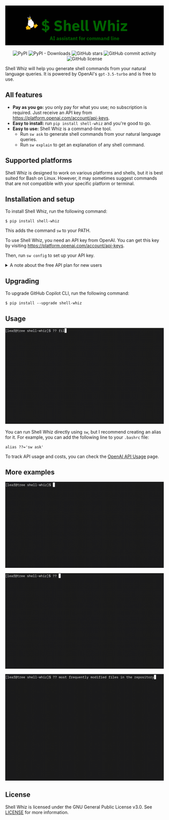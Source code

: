 <p align="center">
  <img src="https://github.com/beimzhan/shell-whiz/raw/main/images/shell-whiz.png" />
</p>

<p align="center">
  <img src="https://img.shields.io/pypi/v/shell-whiz" alt="PyPI" />
  <img src="https://img.shields.io/pypi/dm/shell-whiz" alt="PyPI - Downloads" />
  <img
    src="https://img.shields.io/github/stars/beimzhan/shell-whiz"
    alt="GitHub stars"
  />
  <img
    src="https://img.shields.io/github/commit-activity/m/beimzhan/shell-whiz"
    alt="GitHub commit activity"
  />
  <img
    src="https://img.shields.io/github/license/beimzhan/shell-whiz"
    alt="GitHub license"
  />
</p>

Shell Whiz will help you generate shell commands from your natural language queries. It is powered by OpenAI's `gpt-3.5-turbo` and is free to use.

## All features
- **Pay as you go:** you only pay for what you use; no subscription is required. Just receive an API key from https://platform.openai.com/account/api-keys.
- **Easy to install:** run `pip install shell-whiz` and you're good to go.
- **Easy to use:** Shell Whiz is a command-line tool.
    - Run `sw ask` to generate shell commands from your natural language queries.
    - Run `sw explain` to get an explanation of any shell command.

## Supported platforms
Shell Whiz is designed to work on various platforms and shells, but it is best suited for Bash on Linux. However, it may sometimes suggest commands that are not compatible with your specific platform or terminal.

## Installation and setup
To install Shell Whiz, run the following command:
```
$ pip install shell-whiz
```

This adds the command `sw` to your PATH.

To use Shell Whiz, you need an API key from OpenAI. You can get this key by visiting https://platform.openai.com/account/api-keys.

Then, run `sw config` to set up your API key.

<details closed><summary>A note about the free API plan for new users</summary>
New users receive $5 for free to try and test the API during the first 3 months. However, it is recommended to upgrade to a paid plan in order to have a more comfortable experience using Shell Whiz. This is because the free plan has restrictions on the number of requests allowed per minute.
</details>

## Upgrading
To upgrade GitHub Copilot CLI, run the following command:
```
$ pip install --upgrade shell-whiz
```

## Usage
<p align="center">
  <img
    src="https://github.com/beimzhan/shell-whiz/blob/main/examples/files_modified_in_the_last_7_days.gif?raw=true"
  />
</p>

You can run Shell Whiz directly using `sw`, but I recommend creating an alias for it. For example, you can add the following line to your `.bashrc` file:
```
alias ??='sw ask'
```

To track API usage and costs, you can check the [OpenAI API Usage](https://platform.openai.com/account/usage) page.

## More examples
<p align="center">
  <img
    src="https://github.com/beimzhan/shell-whiz/blob/main/examples/create_a_4_GB_file_with_random_data.gif?raw=true"
  />
</p>
<p align="center">
  <img
    src="https://github.com/beimzhan/shell-whiz/blob/main/examples/list_processes_sorted_by_memory_usage.gif?raw=true"
  />
</p>
<p align="center">
  <img
    src="https://github.com/beimzhan/shell-whiz/blob/main/examples/most_frequently_modified_files_in_the_repository.gif?raw=true"
  />
</p>

## License
Shell Whiz is licensed under the GNU General Public License v3.0. See [LICENSE](LICENSE) for more information.

